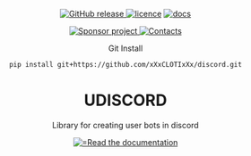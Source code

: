 <body>
	<p align="center">
	    <a href="https://github.com/xXxCLOTIxXx/discord/releases"><img src="https://img.shields.io/github/v/release/xXxCLOTIxXx/discord" alt="GitHub release" />
	    <a href="https://github.com/xXxCLOTIxXx/discordy/blob/main/LICENSE"><img src="https://img.shields.io/badge/License-MIT-yellow.svg" alt="licence" /></a>
	    <a href="https://github.com/xXxCLOTIxXx/discord/blob/main/docs/index.md"><img src="https://img.shields.io/website?down_message=failing&label=docs&up_color=green&up_message=passing&url=https://github.com/xXxCLOTIxXx/discord/blob/main/docs/index.md" alt="docs" /></a>
	</p>
	<div align="center">
		<a href="https://github.com/xXxCLOTIxXx/xXxCLOTIxXx/blob/main/sponsor.md">
			<img src="https://img.shields.io/static/v1?style=for-the-badge&label=Sponsor project&message=%E2%9D%A4&color=ff69b4" alt="Sponsor project"/>
		</a>
		<a href="https://github.com/xXxCLOTIxXx/xXxCLOTIxXx/blob/main/contacts.md">
      <img src="https://img.shields.io/badge/Контакты-Contacts-F79B1F?style=for-the-badge&amp;logoColor=0077b6&amp;color=0077b6" alt="Contacts"/>
		</a>
	<p>Git Install</p>
	
```bash
pip install git+https://github.com/xXxCLOTIxXx/discord.git
```
</div>
<h1 align="center">UDISCORD</h1>
<p align="center">Library for creating user bots in discord</p>
<div align="center">
<a href="https://github.com/xXxCLOTIxXx/discord/blob/main/docs/index.md">
<img src="https://readme-typing-svg.demolab.com?font=Fira+Code&size=14&duration=1&pause=31&color=3DACF7&random=false&width=195&lines=Read+the+documentation" alt="=Read the documentation"/>
</a>
</div>
</body>
